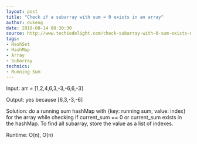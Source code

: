 ```yaml
---
layout: post
title: "Check if a subarray with sum = 0 exists in an array"
author: dukeng
date: 2018-08-14 08:30:30
source: http://www.techiedelight.com/check-subarray-with-0-sum-exists-not/
tags:
- HashSet
- HashMap
- Array
- Subarray
technics:
- Running Sum
---
```


Input: arr = [1,2,4,6,3,-3,-6,6,-3]

Output: yes because [6,3,-3,-6]

Solution: do a running sum hashMap with {key: running sum, value: index} for the array while checking if current_sum == 0 or current_sum exists in the hashMap. To find all subarray, store the value as a list of indexes.

Runtime: O(n), O(n)
